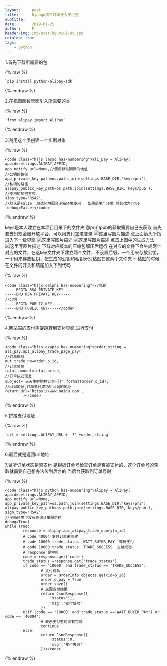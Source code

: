 ```yaml
---
layout:     post
title:      Django项目订单接入支付宝
subtitle:   
date:       2019-01-25
author:     P
header-img: img/post-bg-miui-ux.jpg
catalog: true
tags:
    - python
---
```

1.首先下载所需要的包

{% raw %}
```
`pip install python-alipay-sdk`
```
{% endraw %}

2.在视图函数里面引入所需要的类

{% raw %}
```
`from alipay import AliPay`
```
{% endraw %}

3.利用这个类创建一个实例对象

{% raw %}
```
<code class="hljs lasso has-numbering">ali_pay = AliPay(
appid=settings.ALIPAY_APPID,
app_notify_url=None,//使用默认回调的地址
//公钥的路径
app_private_key_path=os.path.join(settings.BASE_DIR,'keys/pri'),
//私钥的路径
alipay_public_key_path=os.path.join(settings.BASE_DIR,'keys/pub'),
//使用的加密方式
sign_type='RSA2',
//默认是False  测试环境配合沙箱环境使用   如果是生产环境 将其改为True
 debug=False)</code>
```
{% endraw %}

keys是本人建立在本项目目录下的文件夹 
那pri和pub的获取需要自己去获取 
首先要去蚂蚁金服开放平台，可以用支付宝进登录 
<img title="" src="https://img-blog.csdn.net/20180602143116564?watermark/2/text/aHR0cHM6Ly9ibG9nLmNzZG4ubmV0L2F1NTU1NTU=/font/5a6L5L2T/fontsize/400/fill/I0JBQkFCMA==/dissolve/70" alt="这里写图片描述" /> 
点上面箭头所指进入下一级界面 
<img title="" src="https://img-blog.csdn.net/20180602143328844?watermark/2/text/aHR0cHM6Ly9ibG9nLmNzZG4ubmV0L2F1NTU1NTU=/font/5a6L5L2T/fontsize/400/fill/I0JBQkFCMA==/dissolve/70" alt="这里写图片描述" /> 
<img title="" src="https://img-blog.csdn.net/20180602143432102?watermark/2/text/aHR0cHM6Ly9ibG9nLmNzZG4ubmV0L2F1NTU1NTU=/font/5a6L5L2T/fontsize/400/fill/I0JBQkFCMA==/dissolve/70" alt="这里写图片描述" /> 
点击上图中的生成方法 
<img title="" src="https://img-blog.csdn.net/20180602145219200?watermark/2/text/aHR0cHM6Ly9ibG9nLmNzZG4ubmV0L2F1NTU1NTU=/font/5a6L5L2T/fontsize/400/fill/I0JBQkFCMA==/dissolve/70" alt="这里写图片描述" /> 
下载对应版本的压缩包解压后运行 
在对应的文件下会生成两个对应的文件，在这key文件夹下建立两个文件，不设置后缀，一个用来存放公钥，一个用来存放私钥，把生成的公钥和私钥分别粘贴在这两个文件夹下 
粘贴的时候在文件的开头和结尾加入下列代码

{% raw %}
```
<code class="hljs delphi has-numbering">//私钥
-----BEGIN RSA PRIVATE KEY-----
-----END RSA PRIVATE KEY-----
//公钥
-----BEGIN PUBLIC KEY-----
-----END PUBLIC KEY-----</code>
```
{% endraw %}

4.网站端的支付需要跳转到支付界面,进行支付

{% raw %}
```
<code class="hljs axapta has-numbering">order_string = ali_pay.api_alipay_trade_page_pay(
//订单编号
out_trade_no=order.o_id,
//订单总额
total_amount=total_price,
//订单描述信息
subject='天天生鲜购物订单-{}'.format(order.o_id),
//回调地址,订单支付成功后回调的地址
return_url='https://www.baidu.com',
        )</code>
```
{% endraw %}

5.拼接支付地址

{% raw %}
```
`url = settings.ALIPAY_URL + '?' +order_string`
```
{% endraw %}

6.最后就是返回url地址

7.监听订单状态是否支付 
是根据订单号检查订单是否被支付的，这个订单号的获取就需要自己想办法传到后台的 
当后台获取到订单号时

{% raw %}
```
<code class="hljs python has-numbering">alipay = AliPay(
appid=settings.ALIPAY_APPID,
app_notify_url=None,
app_private_key_path=os.path.join(settings.BASE_DIR,'keys/pri'),            alipay_public_key_path=os.path.join(settings.BASE_DIR,'keys/pub'),
sign_type='RSA2',
//沙箱环境下没有查询订单服务的
debug=True)
while True:     
        response = alipay.api_alipay_trade_query(o_id)
        # code 40004 支付订单未创建
        # code 10000 trade_status  WAIT_BUYER_PAY  等待支付
        # oode 10000 trade_status  TRADE_SUCCESS  支付成功
        # response 是字典
        code = response.get('code')
        trade_status =response.get('trade_status')
        if code == '10000' and trade_status == 'TRADE_SUCCESS':
                # 支付成功
                order = OrderInfo.objects.get(id=o_id)
                order.o_pay = True
                order.save()
                # 返回支付结果
                return JsonResponse({
                    'status':1,
                    'msg':'支付成功'
                })
        elif (code == '10000' and trade_status =='WAIT_BUYER_PAY') or code == '40004':
                # 表示支付暂时没有完成
                continue
        else:
                return JsonResponse({
                    'status':0,
                    'msg':'支付失败'
                })</code>
```
{% endraw %}
